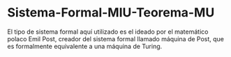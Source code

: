 # Sistema-Formal-MIU-Teorema-MU
El tipo de sistema formal aquí utilizado es el ideado por el matemático polaco Emil Post, creador del sistema formal llamado máquina de Post, que es formalmente equivalente a una máquina de Turing.

